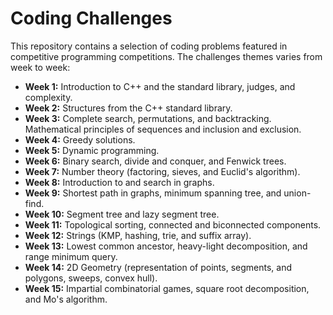 # Coding Challenges

This repository contains a selection of coding problems featured in competitive programming competitions. The challenges themes varies from week to week:
- **Week 1:** Introduction to C++ and the standard library, judges, and complexity.
- **Week 2:** Structures from the C++ standard library.
- **Week 3:** Complete search, permutations, and backtracking. Mathematical principles of sequences and inclusion and exclusion.
- **Week 4:** Greedy solutions.
- **Week 5:** Dynamic programming.
- **Week 6:** Binary search, divide and conquer, and Fenwick trees.
- **Week 7:** Number theory (factoring, sieves, and Euclid's algorithm).
- **Week 8:** Introduction to and search in graphs.
- **Week 9:** Shortest path in graphs, minimum spanning tree, and union-find.
- **Week 10:** Segment tree and lazy segment tree.
- **Week 11:** Topological sorting, connected and biconnected components.
- **Week 12:** Strings (KMP, hashing, trie, and suffix array).
- **Week 13:** Lowest common ancestor, heavy-light decomposition, and range minimum query.
- **Week 14:** 2D Geometry (representation of points, segments, and polygons, sweeps, convex hull).
- **Week 15:** Impartial combinatorial games, square root decomposition, and Mo's algorithm.
